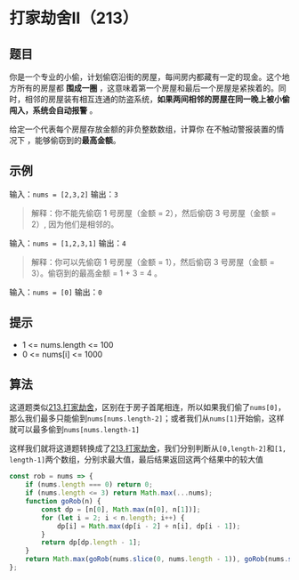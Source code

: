 # 打家劫舍II（213）

## 题目

你是一个专业的小偷，计划偷窃沿街的房屋，每间房内都藏有一定的现金。这个地方所有的房屋都 **围成一圈** ，这意味着第一个房屋和最后一个房屋是紧挨着的。同时，相邻的房屋装有相互连通的防盗系统，**如果两间相邻的房屋在同一晚上被小偷闯入，系统会自动报警** 。

给定一个代表每个房屋存放金额的非负整数数组，计算你 在不触动警报装置的情况下 ，能够偷窃到的**最高金额**。

## 示例

输入：`nums = [2,3,2]`
输出：`3`
> 解释：你不能先偷窃 1 号房屋（金额 = 2），然后偷窃 3 号房屋（金额 = 2）, 因为他们是相邻的。

输入：`nums = [1,2,3,1]`
输出：`4`
> 解释：你可以先偷窃 1 号房屋（金额 = 1），然后偷窃 3 号房屋（金额 = 3）。偷窃到的最高金额 = 1 + 3 = 4 。

输入：`nums = [0]`
输出：`0`

## 提示

- 1 <= nums.length <= 100
- 0 <= nums[i] <= 1000

## 算法

这道题类似[213.打家劫舍](/leetcode/dynamicProgramming/004.打家劫舍.198.html)，区别在于房子首尾相连，所以如果我们偷了`nums[0]`，那么我们最多只能偷到`nums[nums.length-2]`；或者我们从`nums[1]`开始偷，这样就可以最多偷到`nums[nums.length-1]`

这样我们就将这道题转换成了[213.打家劫舍](/leetcode/dynamicProgramming/004.打家劫舍.198.html)，我们分别判断从`[0,length-2]`和`[1, length-1]`两个数组，分别求最大值，最后结果返回这两个结果中的较大值

```js
const rob = nums => {
	if (nums.length === 0) return 0;
	if (nums.length <= 3) return Math.max(...nums);
	function goRob(n) {
		const dp = [n[0], Math.max(n[0], n[1])];
		for (let i = 2; i < n.length; i++) {
			dp[i] = Math.max(dp[i - 2] + n[i], dp[i - 1]);
		}
		return dp[dp.length - 1];
	}
	return Math.max(goRob(nums.slice(0, nums.length - 1)), goRob(nums.slice(1, nums.length)));
};
```